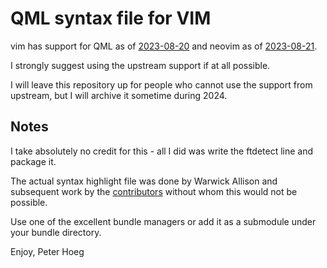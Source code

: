 # QML syntax file for VIM

vim has support for QML as of
[2023-08-20](https://github.com/vim/vim/commit/bedc69f9d67b117ab05aa735c701cd3899d1ae2d) and neovim
as of [2023-08-21](https://github.com/neovim/neovim/pull/24812).

I strongly suggest using the upstream support if at all possible.

I will leave this repository up for people who cannot use the support from upstream, but I will
archive it sometime during 2024.

## Notes
I take absolutely no credit for this - all I did was write the ftdetect line and package it.

The actual syntax highlight file was done by Warwick Allison and subsequent work by the
[contributors](./CONTRIBUTORS.md) without whom this would not be possible.

Use one of the excellent bundle managers or add it as a submodule under your bundle directory.

Enjoy,
Peter Hoeg
